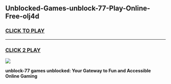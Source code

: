 
## Unblocked-Games-unblock-77-Play-Online-Free-olj4d
<h3>
<a href="https://premium76.site?title=unblock-77&ref=26A">CLICK TO PLAY</a></h3>
<hr>

<h3>
<a href="https://premium76.site?title=unblock-77&ref=26A">CLICK 2 PLAY</a>
  
</h3>

<a href="https://premium76.site?title=unblock-77&ref=26A"><img src="https://clearcache.store/games.png"></a>


**unblock-77 games unblocked: Your Gateway to Fun and Accessible Online Gaming**
